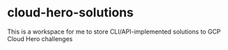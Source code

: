 # cloud-hero-solutions
This is a workspace for me to store CLI/API-implemented solutions to GCP Cloud Hero challenges
